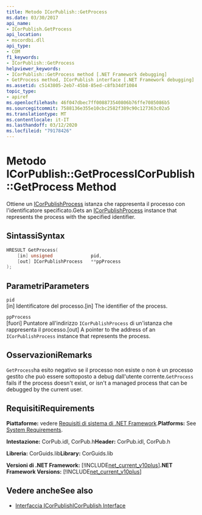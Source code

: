 ```yaml
---
title: Metodo ICorPublish::GetProcess
ms.date: 03/30/2017
api_name:
- ICorPublish.GetProcess
api_location:
- mscordbi.dll
api_type:
- COM
f1_keywords:
- ICorPublish::GetProcess
helpviewer_keywords:
- ICorPublish::GetProcess method [.NET Framework debugging]
- GetProcess method, ICorPublish interface [.NET Framework debugging]
ms.assetid: c5143805-2eb7-45b8-85ed-c8fb34df1084
topic_type:
- apiref
ms.openlocfilehash: 46f047dbec7ff008873540806b76ffe7085086b5
ms.sourcegitcommit: 7588136e355e10cbc2582f389c90c127363c02a5
ms.translationtype: MT
ms.contentlocale: it-IT
ms.lasthandoff: 03/12/2020
ms.locfileid: "79178426"
---
```

# <a name="icorpublishgetprocess-method"></a><span data-ttu-id="e2a04-102">Metodo ICorPublish::GetProcess</span><span class="sxs-lookup"><span data-stu-id="e2a04-102">ICorPublish::GetProcess Method</span></span>
<span data-ttu-id="e2a04-103">Ottiene un [ICorPublishProcess](icorpublishprocess-interface.md) istanza che rappresenta il processo con l'identificatore specificato.</span><span class="sxs-lookup"><span data-stu-id="e2a04-103">Gets an [ICorPublishProcess](icorpublishprocess-interface.md) instance that represents the process with the specified identifier.</span></span>  
  
## <a name="syntax"></a><span data-ttu-id="e2a04-104">Sintassi</span><span class="sxs-lookup"><span data-stu-id="e2a04-104">Syntax</span></span>  
  
```cpp  
HRESULT GetProcess(  
    [in] unsigned              pid,
    [out] ICorPublishProcess   **ppProcess  
);  
```  
  
## <a name="parameters"></a><span data-ttu-id="e2a04-105">Parametri</span><span class="sxs-lookup"><span data-stu-id="e2a04-105">Parameters</span></span>  
 `pid`  
 <span data-ttu-id="e2a04-106">[in] Identificatore del processo.</span><span class="sxs-lookup"><span data-stu-id="e2a04-106">[in] The identifier of the process.</span></span>  
  
 `ppProcess`  
 <span data-ttu-id="e2a04-107">[fuori] Puntatore all'indirizzo `ICorPublishProcess` di un'istanza che rappresenta il processo.</span><span class="sxs-lookup"><span data-stu-id="e2a04-107">[out] A pointer to the address of an `ICorPublishProcess` instance that represents the process.</span></span>  
  
## <a name="remarks"></a><span data-ttu-id="e2a04-108">Osservazioni</span><span class="sxs-lookup"><span data-stu-id="e2a04-108">Remarks</span></span>  
 <span data-ttu-id="e2a04-109">`GetProcess`ha esito negativo se il processo non esiste o non è un processo gestito che può essere sottoposto a debug dall'utente corrente.</span><span class="sxs-lookup"><span data-stu-id="e2a04-109">`GetProcess` fails if the process doesn't exist, or isn't a managed process that can be debugged by the current user.</span></span>  
  
## <a name="requirements"></a><span data-ttu-id="e2a04-110">Requisiti</span><span class="sxs-lookup"><span data-stu-id="e2a04-110">Requirements</span></span>  
 <span data-ttu-id="e2a04-111">**Piattaforme:** vedere [Requisiti di sistema di .NET Framework](../../../../docs/framework/get-started/system-requirements.md).</span><span class="sxs-lookup"><span data-stu-id="e2a04-111">**Platforms:** See [System Requirements](../../../../docs/framework/get-started/system-requirements.md).</span></span>  
  
 <span data-ttu-id="e2a04-112">**Intestazione:** CorPub.idl, CorPub.h</span><span class="sxs-lookup"><span data-stu-id="e2a04-112">**Header:** CorPub.idl, CorPub.h</span></span>  
  
 <span data-ttu-id="e2a04-113">**Libreria:** CorGuids.lib</span><span class="sxs-lookup"><span data-stu-id="e2a04-113">**Library:** CorGuids.lib</span></span>  
  
 <span data-ttu-id="e2a04-114">**Versioni di .NET Framework:** [!INCLUDE[net_current_v10plus](../../../../includes/net-current-v10plus-md.md)]</span><span class="sxs-lookup"><span data-stu-id="e2a04-114">**.NET Framework Versions:** [!INCLUDE[net_current_v10plus](../../../../includes/net-current-v10plus-md.md)]</span></span>  
  
## <a name="see-also"></a><span data-ttu-id="e2a04-115">Vedere anche</span><span class="sxs-lookup"><span data-stu-id="e2a04-115">See also</span></span>

- [<span data-ttu-id="e2a04-116">Interfaccia ICorPublish</span><span class="sxs-lookup"><span data-stu-id="e2a04-116">ICorPublish Interface</span></span>](icorpublish-interface.md)

